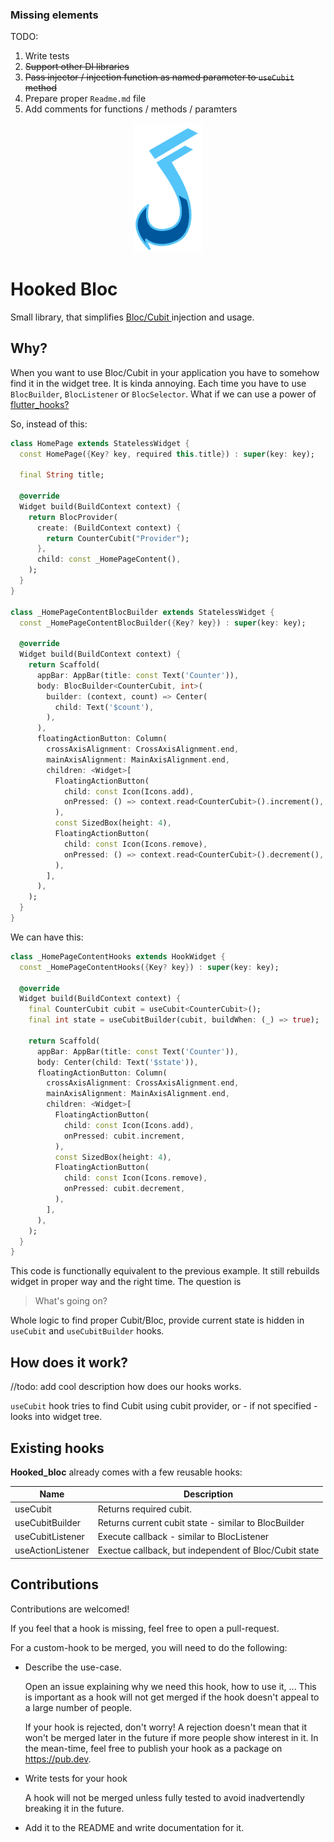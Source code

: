 <!-- 
This README describes the package. If you publish this package to pub.dev,
this README's contents appear on the landing page for your package.

For information about how to write a good package README, see the guide for
[writing package pages](https://dart.dev/guides/libraries/writing-package-pages). 

For general information about developing packages, see the Dart guide for
[creating packages](https://dart.dev/guides/libraries/create-library-packages)
and the Flutter guide for
[developing packages and plugins](https://flutter.dev/developing-packages). 
-->

### Missing elements
TODO:
1. Write tests
2. <del>Support other DI libraries</del>
3. <del>Pass injector / injection function as named parameter to `useCubit` method
4. Prepare proper `Readme.md` file
5. Add comments for functions / methods / paramters

<p align="center">
<img src="https://raw.githubusercontent.com/rrousselGit/flutter_hooks/master/packages/flutter_hooks/flutter-hook.svg?sanitize=true" width="110">
</p>

# Hooked Bloc

Small library, that simplifies <a href="https://pub.dev/packages/flutter_bloc"> Bloc/Cubit </a> injection and usage.

## Why?

When you want to use Bloc/Cubit in your application you have to somehow find it in the widget tree. It is kinda annoying.
Each time you have to use `BlocBuilder`, `BlocListener` or `BlocSelector`. What if we can use a power of <a href="https://github.com/rrousselGit/flutter_hooks">flutter_hooks?</a>


So, instead of this:
```dart
class HomePage extends StatelessWidget {
  const HomePage({Key? key, required this.title}) : super(key: key);

  final String title;

  @override
  Widget build(BuildContext context) {
    return BlocProvider(
      create: (BuildContext context) {
        return CounterCubit("Provider");
      },
      child: const _HomePageContent(),
    );
  }
}

class _HomePageContentBlocBuilder extends StatelessWidget {
  const _HomePageContentBlocBuilder({Key? key}) : super(key: key);

  @override
  Widget build(BuildContext context) {
    return Scaffold(
      appBar: AppBar(title: const Text('Counter')),
      body: BlocBuilder<CounterCubit, int>(
        builder: (context, count) => Center(
          child: Text('$count'),
        ),
      ),
      floatingActionButton: Column(
        crossAxisAlignment: CrossAxisAlignment.end,
        mainAxisAlignment: MainAxisAlignment.end,
        children: <Widget>[
          FloatingActionButton(
            child: const Icon(Icons.add),
            onPressed: () => context.read<CounterCubit>().increment(),
          ),
          const SizedBox(height: 4),
          FloatingActionButton(
            child: const Icon(Icons.remove),
            onPressed: () => context.read<CounterCubit>().decrement(),
          ),
        ],
      ),
    );
  }
}
```

We can have this:

```dart
class _HomePageContentHooks extends HookWidget {
  const _HomePageContentHooks({Key? key}) : super(key: key);

  @override
  Widget build(BuildContext context) {
    final CounterCubit cubit = useCubit<CounterCubit>();
    final int state = useCubitBuilder(cubit, buildWhen: (_) => true);

    return Scaffold(
      appBar: AppBar(title: const Text('Counter')),
      body: Center(child: Text('$state')),
      floatingActionButton: Column(
        crossAxisAlignment: CrossAxisAlignment.end,
        mainAxisAlignment: MainAxisAlignment.end,
        children: <Widget>[
          FloatingActionButton(
            child: const Icon(Icons.add),
            onPressed: cubit.increment,
          ),
          const SizedBox(height: 4),
          FloatingActionButton(
            child: const Icon(Icons.remove),
            onPressed: cubit.decrement,
          ),
        ],
      ),
    );
  }
}
```

This code is functionally equivalent to the previous example. It still rebuilds widget in proper way and the right time.
The question is

> What's going on?

Whole logic to find proper Cubit/Bloc, provide current state is hidden in `useCubit` and `useCubitBuilder` hooks.


## How does it work?

//todo: add cool description how does our hooks works.

`useCubit` hook tries to find Cubit using cubit provider, or - if not specified - looks into widget tree.


## Existing hooks

**Hooked_bloc** already comes with a few reusable hooks:

| Name                                                                                                              | Description                                           |
|-------------------------------------------------------------------------------------------------------------------|-------------------------------------------------------|
| useCubit                                                                                                          | Returns required cubit.                               |
| useCubitBuilder                                                                                                   | Returns current cubit state - similar to BlocBuilder  |
| useCubitListener                                                                                                  | Execute callback - similar to BlocListener            |
| useActionListener                                                                                                 | Exectue callback, but independent of Bloc/Cubit state |

## Contributions

Contributions are welcomed!

If you feel that a hook is missing, feel free to open a pull-request.

For a custom-hook to be merged, you will need to do the following:

- Describe the use-case.

  Open an issue explaining why we need this hook, how to use it, ...
  This is important as a hook will not get merged if the hook doesn't appeal to
  a large number of people.

  If your hook is rejected, don't worry! A rejection doesn't mean that it won't
  be merged later in the future if more people show interest in it.
  In the mean-time, feel free to publish your hook as a package on https://pub.dev.

- Write tests for your hook

  A hook will not be merged unless fully tested to avoid inadvertendly breaking it
  in the future.

- Add it to the README and write documentation for it.